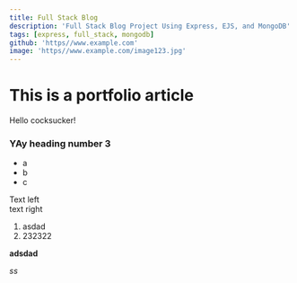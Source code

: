 ```yaml
---
title: Full Stack Blog
description: 'Full Stack Blog Project Using Express, EJS, and MongoDB'
tags: [express, full_stack, mongodb]
github: 'https//www.example.com'
image: 'https//www.example.com/image123.jpg'
---
```


# **This is a portfolio article**

Hello cocksucker!

### YAy heading number 3

- a
- b
- c

<div class='row'>
    <div class='col-lg-6 col-sm-12'>Text left</div>
    <div class='col-lg-6 col-sm-12'>text right</div>
</div>

1. asdad
2. 232322

**adsdad**

_ss_
